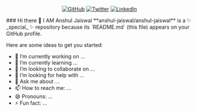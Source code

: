 

<p align="center">
	<a href="https://github.com/anshul-jaiswal"><img src="https://img.shields.io/github/followers/terrytangyuan.svg?label=GitHub&style=social" alt="GitHub"></a>
	<a href="https://twitter.com/anshul_official"><img src="https://img.shields.io/twitter/follow/TerryTangYuan?label=Twitter&style=social" alt="Twitter"></a>
	<a href="https://www.linkedin.com/in/anshulajofficial/"><img src="https://img.shields.io/badge/LinkedIn--_.svg?style=social&logo=linkedin" alt="LinkedIn"></a>
</p>
### Hi there 👋 I AM Anshul Jaiswal
<!--
-->
**anshul-jaiswal/anshul-jaiswal** is a ✨ _special_ ✨ repository because its `README.md` (this file) appears on your GitHub profile.

Here are some ideas to get you started:

- 🔭 I’m currently working on ...
- 🌱 I’m currently learning ...
- 👯 I’m looking to collaborate on ...
- 🤔 I’m looking for help with ...
- 💬 Ask me about ...
- 📫 How to reach me: ...
- 😄 Pronouns: ...
- ⚡ Fun fact: ...
<!--
-->
